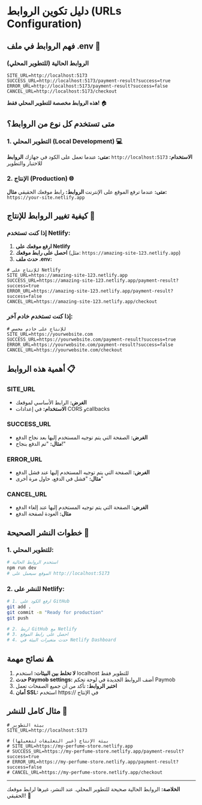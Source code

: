 # دليل تكوين الروابط (URLs Configuration)

## فهم الروابط في ملف .env 🔗

### الروابط الحالية (للتطوير المحلي)

```env
SITE_URL=http://localhost:5173
SUCCESS_URL=http://localhost:5173/payment-result?success=true
ERROR_URL=http://localhost:5173/payment-result?success=false
CANCEL_URL=http://localhost:5173/checkout
```

**هذه الروابط مخصصة للتطوير المحلي فقط!** 🏠

## متى تستخدم كل نوع من الروابط؟

### 1. التطوير المحلي (Local Development) 💻
**متى:** عندما تعمل على الكود في جهازك
**الروابط:** `http://localhost:5173`
**الاستخدام:** للاختبار والتطوير

### 2. الإنتاج (Production) 🌐
**متى:** عندما ترفع الموقع على الإنترنت
**الروابط:** رابط موقعك الحقيقي
**مثال:** `https://your-site.netlify.app`

## كيفية تغيير الروابط للإنتاج 🔧

### إذا كنت تستخدم Netlify:

1. **ارفع موقعك على Netlify**
2. **احصل على رابط موقعك** (مثل: `https://amazing-site-123.netlify.app`)
3. **حدث ملف .env:**

```env
# للإنتاج على Netlify
SITE_URL=https://amazing-site-123.netlify.app
SUCCESS_URL=https://amazing-site-123.netlify.app/payment-result?success=true
ERROR_URL=https://amazing-site-123.netlify.app/payment-result?success=false
CANCEL_URL=https://amazing-site-123.netlify.app/checkout
```

### إذا كنت تستخدم خادم آخر:

```env
# للإنتاج على خادم مخصص
SITE_URL=https://yourwebsite.com
SUCCESS_URL=https://yourwebsite.com/payment-result?success=true
ERROR_URL=https://yourwebsite.com/payment-result?success=false
CANCEL_URL=https://yourwebsite.com/checkout
```

## أهمية هذه الروابط 📋

### SITE_URL
- **الغرض:** الرابط الأساسي لموقعك
- **الاستخدام:** في إعدادات CORS وcallbacks

### SUCCESS_URL
- **الغرض:** الصفحة التي يتم توجيه المستخدم إليها بعد نجاح الدفع
- **مثال:** "تم الدفع بنجاح!"

### ERROR_URL
- **الغرض:** الصفحة التي يتم توجيه المستخدم إليها عند فشل الدفع
- **مثال:** "فشل في الدفع، حاول مرة أخرى"

### CANCEL_URL
- **الغرض:** الصفحة التي يتم توجيه المستخدم إليها عند إلغاء الدفع
- **مثال:** العودة لصفحة الدفع

## خطوات النشر الصحيحة 🚀

### 1. للتطوير المحلي:
```bash
# استخدم الروابط الحالية
npm run dev
# الموقع سيعمل على http://localhost:5173
```

### 2. للنشر على Netlify:
```bash
# 1. ارفع الكود على GitHub
git add .
git commit -m "Ready for production"
git push

# 2. اربط GitHub مع Netlify
# 3. احصل على رابط الموقع
# 4. حدث متغيرات البيئة في Netlify Dashboard
```

## نصائح مهمة ⚠️

1. **لا تخلط بين البيئات:** استخدم localhost للتطوير فقط
2. **حدث Paymob settings:** أضف الروابط الجديدة في لوحة تحكم Paymob
3. **اختبر الروابط:** تأكد من أن جميع الصفحات تعمل
4. **أمان SSL:** استخدم https:// في الإنتاج

## مثال كامل للنشر 📝

```env
# بيئة التطوير
SITE_URL=http://localhost:5173

# بيئة الإنتاج (غير التعليقات لتفعيلها)
# SITE_URL=https://my-perfume-store.netlify.app
# SUCCESS_URL=https://my-perfume-store.netlify.app/payment-result?success=true
# ERROR_URL=https://my-perfume-store.netlify.app/payment-result?success=false
# CANCEL_URL=https://my-perfume-store.netlify.app/checkout
```

---

**الخلاصة:** الروابط الحالية صحيحة للتطوير المحلي. عند النشر، غيرها لرابط موقعك الحقيقي! 🎯